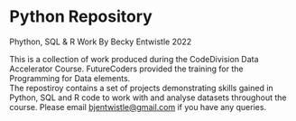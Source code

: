 # Python Repository  

Phython, SQL & R Work By Becky Entwistle 2022

This is a collection of work produced during the CodeDivision Data Accelerator Course.  FutureCoders provided the training for the Programming for Data elements.  
The repostiroy contains a set of projects demonstrating skills gained in Python, SQL and R code to work with and analyse datasets throughout the course.
Please email bjentwistle@gmail.com if you have any queries.  
